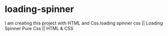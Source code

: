 # loading-spinner
I am creating this project with HTML and Css.loading spinner css || Loading Spinner Pure Css || HTML &amp; CSS

